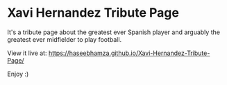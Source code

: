 # Xavi Hernandez Tribute Page
It's a tribute page about the greatest ever Spanish player and arguably the greatest ever midfielder to play football.

View it live at: https://haseebhamza.github.io/Xavi-Hernandez-Tribute-Page/

Enjoy :)
